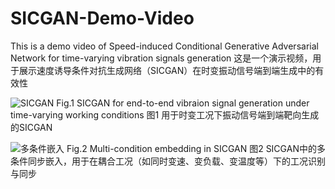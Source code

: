 # SICGAN-Demo-Video
This is a demo video of Speed-induced Conditional Generative Adversarial Network for time-varying vibration signals generation
这是一个演示视频，用于展示速度诱导条件对抗生成网络（SICGAN）在时变振动信号端到端生成中的有效性

![SICGAN](https://github.com/user-attachments/assets/a6ded41a-11df-4ecd-a913-39aa41aaa1c0)
Fig.1 SICGAN for end-to-end vibraion signal generation under time-varying working conditions
图1 用于时变工况下振动信号端到端靶向生成的SICGAN

![多条件嵌入](https://github.com/user-attachments/assets/301b2edc-dfaf-494c-8594-9d25e0c8665f)
Fig.2 Multi-condition embedding in SICGAN
图2 SICGAN中的多条件同步嵌入，用于在耦合工况（如同时变速、变负载、变温度等）下的工况识别与同步
